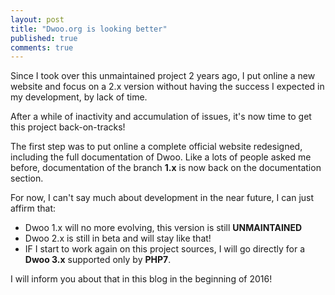 ```yaml
---
layout: post
title: "Dwoo.org is looking better"
published: true
comments: true
---
```


Since I took over this unmaintained project 2 years ago, I put online a new website and focus on a 2.x version 
without having the success I expected in my development, by lack of time.   
<!-- more -->
After a while of inactivity and accumulation of issues, it's now time to get this project back-on-tracks!

The first step was to put online a complete official website redesigned, including the full documentation of Dwoo.
Like a lots of people asked me before, documentation of the branch **1.x** is now back on the documentation section.

For now, I can't say much about development in the near future, I can just affirm that:

* Dwoo 1.x will no more evolving, this version is still **UNMAINTAINED**
* Dwoo 2.x is still in beta and will stay like that!
* IF I start to work again on this project sources, I will go directly for a **Dwoo 3.x** supported only by **PHP7**.

I will inform you about that in this blog in the beginning of 2016!